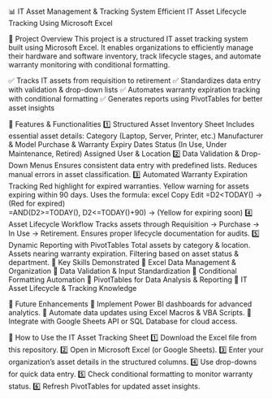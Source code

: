 📊 IT Asset Management & Tracking System
Efficient IT Asset Lifecycle Tracking Using Microsoft Excel

📌 Project Overview
This project is a structured IT asset tracking system built using Microsoft Excel. It enables organizations to efficiently manage their hardware and software inventory, track lifecycle stages, and automate warranty monitoring with conditional formatting.

✅ Tracks IT assets from requisition to retirement
✅ Standardizes data entry with validation & drop-down lists
✅ Automates warranty expiration tracking with conditional formatting
✅ Generates reports using PivotTables for better asset insights

📂 Features & Functionalities
1️⃣ Structured Asset Inventory Sheet
Includes essential asset details:
Category (Laptop, Server, Printer, etc.)
Manufacturer & Model
Purchase & Warranty Expiry Dates
Status (In Use, Under Maintenance, Retired)
Assigned User & Location
2️⃣ Data Validation & Drop-Down Menus
Ensures consistent data entry with predefined lists.
Reduces manual errors in asset classification.
3️⃣ Automated Warranty Expiration Tracking
Red highlight for expired warranties.
Yellow warning for assets expiring within 90 days.
Uses the formula:
excel
Copy
Edit
=D2<TODAY()  → (Red for expired)  
=AND(D2>=TODAY(), D2<=TODAY()+90) → (Yellow for expiring soon)
4️⃣ Asset Lifecycle Workflow
Tracks assets through Requisition → Purchase → In Use → Retirement.
Ensures proper lifecycle documentation for audits.
5️⃣ Dynamic Reporting with PivotTables
Total assets by category & location.
Assets nearing warranty expiration.
Filtering based on asset status & department.
📌 Key Skills Demonstrated
🚀 Excel Data Management & Organization
🚀 Data Validation & Input Standardization
🚀 Conditional Formatting Automation
🚀 PivotTables for Data Analysis & Reporting
🚀 IT Asset Lifecycle & Tracking Knowledge

📎 Future Enhancements
🔹 Implement Power BI dashboards for advanced analytics.
🔹 Automate data updates using Excel Macros & VBA Scripts.
🔹 Integrate with Google Sheets API or SQL Database for cloud access.

💾 How to Use the IT Asset Tracking Sheet
1️⃣ Download the Excel file from this repository.
2️⃣ Open in Microsoft Excel (or Google Sheets).
3️⃣ Enter your organization’s asset details in the structured columns.
4️⃣ Use drop-downs for quick data entry.
5️⃣ Check conditional formatting to monitor warranty status.
6️⃣ Refresh PivotTables for updated asset insights.
